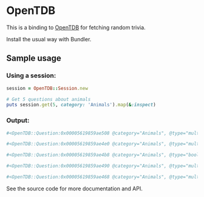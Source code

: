# OpenTDB

This is a binding to [OpenTDB](https://opentdb.com) for fetching random trivia.

Install the usual way with Bundler.

## Sample usage

### Using a session:
```rb
session = OpenTDB::Session.new

# Get 5 questions about animals
puts session.get(5, category: 'Animals').map(&:inspect)
```

### Output:
```rb
#<OpenTDB::Question:0x00005619859ae508 @category="Animals", @type="multiple", @difficulty="medium", @question="What does &quot;hippopotamus&quot; mean and in what langauge?", @correct_answer="River Horse (Greek)", @incorrect_answers=["River Horse (Latin)", "Fat Pig (Greek)", "Fat Pig (Latin)"]>

#<OpenTDB::Question:0x00005619859ae4e0 @category="Animals", @type="multiple", @difficulty="easy", @question="What is the fastest  land animal?", @correct_answer="Cheetah", @incorrect_answers=["Lion", "Thomson&rsquo;s Gazelle", "Pronghorn Antelope"]>

#<OpenTDB::Question:0x00005619859ae4b8 @category="Animals", @type="boolean", @difficulty="medium", @question="An octopus can fit through any hole larger than its beak.", @correct_answer="True", @incorrect_answers=["False"]>

#<OpenTDB::Question:0x00005619859ae490 @category="Animals", @type="multiple", @difficulty="medium", @question="What is the scientific name for the &quot;Polar Bear&quot;?", @correct_answer="Ursus Maritimus", @incorrect_answers=["Polar Bear", "Ursus Spelaeus", "Ursus Arctos"]>

#<OpenTDB::Question:0x00005619859ae468 @category="Animals", @type="multiple", @difficulty="easy", @question="How many legs do butterflies have?", @correct_answer="6", @incorrect_answers=["2", "4", "0"]>
```

See the source code for more documentation and API.
